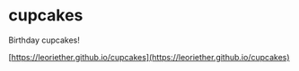 # cupcakes
Birthday cupcakes!

[https://leoriether.github.io/cupcakes](https://leoriether.github.io/cupcakes)
